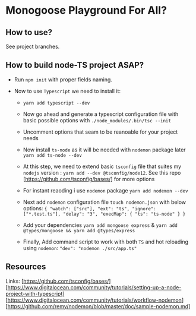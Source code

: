 # Monogoose Playground For All?

## How to use?

See project branches.

## How to build node-TS project ASAP?

- Run `npm init` with proper fields naming.
- Now to use `Typescript` we need to install it:

  - `yarn add typescript --dev`
  - Now go ahead and generate a typescript configuration file with basic possible options with `./node_modules/.bin/tsc --init`
  - Uncomment options that seam to be reanoable for your project needs
  - Now install `ts-node` as it will be needed with `nodemon` package later `yarn add ts-node --dev`
  - At this step, we need to extend basic `tsconfig` file that suites my `nodejs` version : `yarn add --dev @tsconfig/node12`. See this repo [https://github.com/tsconfig/bases/] for more options

  - For instant reaoding i use `nodemon` package `yarn add nodemon --dev`
  - Next add `nodemon` configuration file `touch nodemon.json` with below options:
    `{ "watch": ["src"], "ext": "ts", "ignore": ["*.test.ts"], "delay": "3", "execMap": { "ts": "ts-node" } }`

  - Add your dependencies `yarn add mongoose express` & `yarn add @types/mongoose && yarn add @types/express`
  - Finally, Add command script to work with both `TS` and hot reloading using `nodemon`: `"dev": "nodemon ./src/app.ts"`

## Resources

Links: [https://github.com/tsconfig/bases/] [https://www.digitalocean.com/community/tutorials/setting-up-a-node-project-with-typescript] [https://www.digitalocean.com/community/tutorials/workflow-nodemon] [https://github.com/remy/nodemon/blob/master/doc/sample-nodemon.md]
